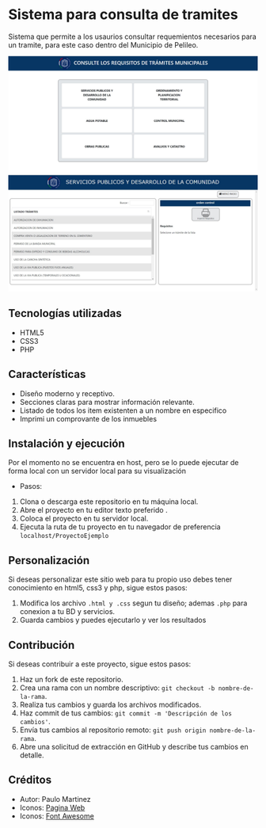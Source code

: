 # Sistema para consulta de tramites

Sistema que permite a los usaurios consultar requemientos necesarios para un tramite, para este caso dentro del Municipio de Pelileo.

![Captura de pantalla del portafolio web](TM1.jpg)
![Captura de pantalla del portafolio web](TM2.jpg)

## Tecnologías utilizadas

- HTML5
- CSS3
- PHP

## Características

- Diseño moderno y receptivo.
- Secciones claras para mostrar información relevante.
- Listado de todos los item existenten a un nombre en especifico
- Imprimi un comprovante de los inmuebles

## Instalación y ejecución
Por el momento no se encuentra en host, pero se lo puede ejecutar de forma local con un servidor local para su visualización
- Pasos:
1. Clona o descarga este repositorio en tu máquina local.
2. Abre el proyecto en tu editor texto preferido .
3. Coloca el proyecto en tu servidor local.
4. Ejecuta la ruta de tu proyecto en tu navegador de preferencia `localhost/ProyectoEjemplo`

## Personalización

Si deseas personalizar este sitio web para tu propio uso debes tener conocimiento en html5, css3 y php, sigue estos pasos:

1. Modifica los archivo `.html y .css` segun tu diseño; ademas `.php` para conexion a tu BD y servicios.
2. Guarda cambios y puedes ejecutarlo y ver los resultados

## Contribución

Si deseas contribuir a este proyecto, sigue estos pasos:

1. Haz un fork de este repositorio.
2. Crea una rama con un nombre descriptivo: `git checkout -b nombre-de-la-rama`.
3. Realiza tus cambios y guarda los archivos modificados.
4. Haz commit de tus cambios: `git commit -m 'Descripción de los cambios'`.
5. Envía tus cambios al repositorio remoto: `git push origin nombre-de-la-rama`.
6. Abre una solicitud de extracción en GitHub y describe tus cambios en detalle.

## Créditos

- Autor: Paulo Martinez
- Iconos: [Pagina Web]([https://fontawesome.com](http://servicios.pelileo.gob.ec/tramites/index.php))
- Iconos: [Font Awesome](https://fontawesome.com)



